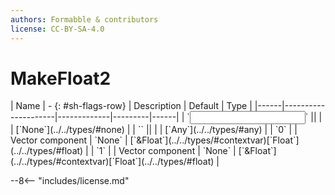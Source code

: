 ```yaml
---
authors: Formabble & contributors
license: CC-BY-SA-4.0
---
```



# MakeFloat2

<div class="sh-parameters" markdown="1">
| Name | - {: #sh-flags-row} | Description | Default | Type |
|------|---------------------|-------------|---------|------|
| `<input>` || | | [`None`](../../types/#none) |
| `<output>` || | | [`Any`](../../types/#any) |
| `0` |  | Vector component | `None` | [`&Float`](../../types/#contextvar)[`Float`](../../types/#float) |
| `1` |  | Vector component | `None` | [`&Float`](../../types/#contextvar)[`Float`](../../types/#float) |

</div>



--8<-- "includes/license.md"

